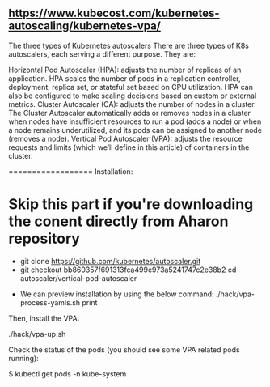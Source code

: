 https://www.kubecost.com/kubernetes-autoscaling/kubernetes-vpa/
---
The three types of Kubernetes autoscalers
There are three types of K8s autoscalers, each serving a different purpose. They are:

Horizontal Pod Autoscaler (HPA): adjusts the number of replicas of an application. HPA scales the number of pods in a replication controller, deployment, replica set, or stateful set based on CPU utilization. HPA can also be configured to make scaling decisions based on custom or external metrics.
Cluster Autoscaler (CA): adjusts the number of nodes in a cluster. The Cluster Autoscaler automatically adds or removes nodes in a cluster when nodes have insufficient resources to run a pod (adds a node) or when a node remains underutilized, and its pods can be assigned to another node (removes a node).
Vertical Pod Autoscaler (VPA): adjusts the resource requests and limits (which we’ll define in this article) of containers in the cluster.

==================
Installation:
# Skip this part if you're downloading the conent directly from Aharon repository
- git clone https://github.com/kubernetes/autoscaler.git
- git checkout bb860357f691313fca499e973a5241747c2e38b2
cd autoscaler/vertical-pod-autoscaler

* We can preview installation by using the below command:
./hack/vpa-process-yamls.sh print

Then, install the VPA:

./hack/vpa-up.sh

Check the status of the pods (you should see some VPA related pods running):

$ kubectl get pods -n kube-system